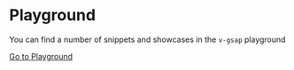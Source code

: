 # Playground

You can find a number of snippets and showcases in the `v-gsap` playground

<a href="/playground" target="_blank">Go to Playground</a>